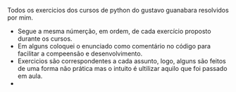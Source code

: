 Todos os exercicios dos cursos de python do gustavo guanabara resolvidos por mim.

- Segue a mesma númerção, em ordem, de cada exercício proposto durante os cursos.
- Em alguns coloquei o enunciado como comentário no código para facilitar a compeensão e desenvolvimento.
- Exercicios são correspondentes a cada assunto, logo, alguns são feitos de uma forma não prática mas o intuito é ultilizar aquilo que foi passado em aula.
- 
